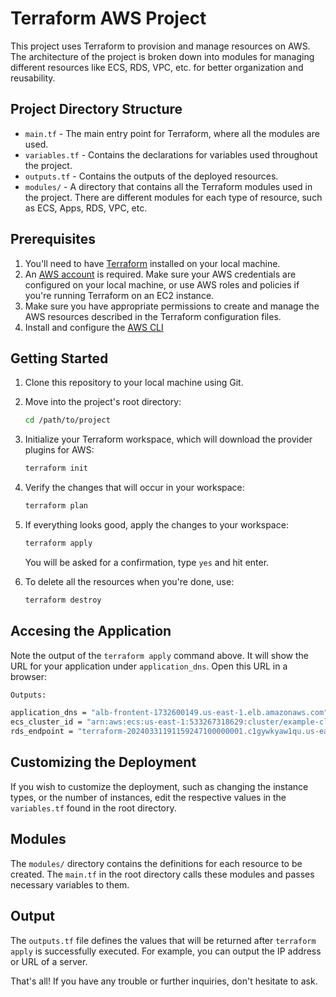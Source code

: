 # Terraform AWS Project

This project uses Terraform to provision and manage resources on AWS. The architecture of the project is broken down into modules for managing different resources like ECS, RDS, VPC, etc. for better organization and reusability.

## Project Directory Structure

- `main.tf` - The main entry point for Terraform, where all the modules are used.
- `variables.tf` - Contains the declarations for variables used throughout the project.
- `outputs.tf` - Contains the outputs of the deployed resources.
- `modules/` - A directory that contains all the Terraform modules used in the project. There are different modules for each type of resource, such as ECS, Apps, RDS, VPC, etc.

## Prerequisites

1. You'll need to have [Terraform](https://www.terraform.io/downloads.html) installed on your local machine.
2. An [AWS account](https://portal.aws.amazon.com/billing/signup#/start) is required. Make sure your AWS credentials are configured on your local machine, or use AWS roles and policies if you're running Terraform on an EC2 instance.
3. Make sure you have appropriate permissions to create and manage the AWS resources described in the Terraform configuration files.
4. Install and configure the [AWS CLI](https://docs.aws.amazon.com/cli/latest/userguide/getting-started-install.html)

## Getting Started

1. Clone this repository to your local machine using Git.

2. Move into the project's root directory:

   ```bash
   cd /path/to/project
   ```

3. Initialize your Terraform workspace, which will download the provider plugins for AWS:

   ```bash
   terraform init
   ```

4. Verify the changes that will occur in your workspace:

   ```bash
   terraform plan
   ```

5. If everything looks good, apply the changes to your workspace:

   ```bash
   terraform apply
   ```

   You will be asked for a confirmation, type `yes` and hit enter.

6. To delete all the resources when you're done, use:

   ```bash
   terraform destroy
   ```

## Accesing the Application

Note the output of the `terraform apply` command above. It will show the URL for your application under `application_dns`. Open this URL in a browser:

   ```bash
   Outputs:

application_dns = "alb-frontent-1732600149.us-east-1.elb.amazonaws.com"
ecs_cluster_id = "arn:aws:ecs:us-east-1:533267318629:cluster/example-cluster"
rds_endpoint = "terraform-20240331191159247100000001.c1gywkyaw1qu.us-east-1.rds.amazonaws.com:3306"
   ```

## Customizing the Deployment

If you wish to customize the deployment, such as changing the instance types, or the number of instances, edit the respective values in the `variables.tf` found in the root directory.

## Modules

The `modules/` directory contains the definitions for each resource to be created. The `main.tf` in the root directory calls these modules and passes necessary variables to them.

## Output

The `outputs.tf` file defines the values that will be returned after `terraform apply` is successfully executed. For example, you can output the IP address or URL of a server.

That's all! If you have any trouble or further inquiries, don't hesitate to ask.
